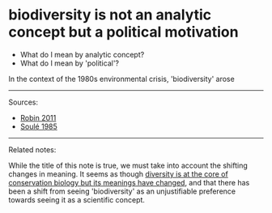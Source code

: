 # biodiversity is not an analytic concept but a political motivation

- What do I mean by analytic concept?
- What do I mean by 'political'?

In the context of the 1980s environmental crisis, 'biodiversity' arose 



---
Sources: 
- [Robin 2011](Robin%202011.md)
- [Soulé 1985](Soulé%201985.md)

--- 
Related notes: 

While the title of this note is true, we must take into account the shifting changes in meaning. It seems as though [diversity is at the core of conservation biology but its meanings have changed](diversity%20is%20at%20the%20core%20of%20conservation%20biology%20but%20its%20meanings%20have%20changed.md), and that there has been a shift from seeing 'biodiversity' as an unjustifiable preference towards seeing it as a scientific concept.


